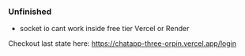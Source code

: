 ### Unfinished
- socket io cant work inside free tier Vercel or Render

Checkout last state here:
https://chatapp-three-orpin.vercel.app/login